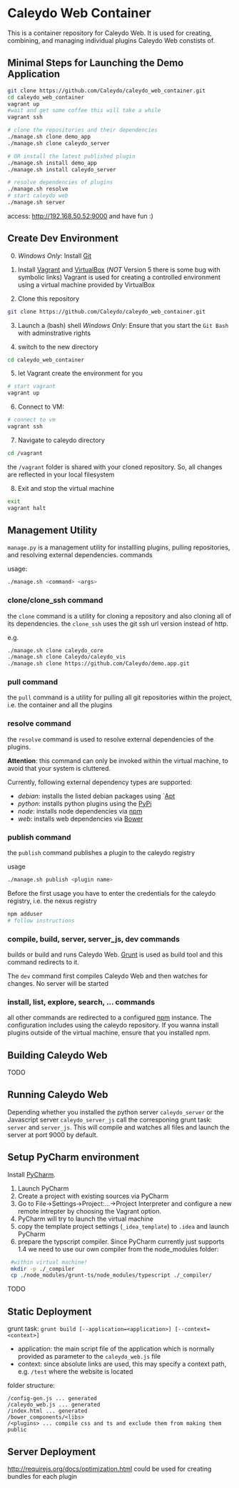 Caleydo Web Container
=====================

This is a container repository for Caleydo Web. It is used for creating, combining, and managing individual plugins Caleydo Web constists of.

Minimal Steps for Launching the Demo Application
------------------------------------------------
~~~bash
git clone https://github.com/Caleydo/caleydo_web_container.git
cd caleydo_web_container
vagrant up
#wait and get some coffee this will take a while
vagrant ssh
~~~

~~~bash
# clone the repositories and their dependencies
./manage.sh clone demo_app
./manage.sh clone caleydo_server

# OR install the latest published plugin 
./manage.sh install demo_app
./manage.sh install caleydo_server

# resolve dependencies of plugins
./manage.sh resolve
# start caleydo web
./manage.sh server
~~~

access: http://192.168.50.52:9000 and have fun :)

Create Dev Environment
----------------------

0. *Windows Only*: Install [Git](http://git-scm.com/download/win)
1. Install [Vagrant](http://www.vagrantup.com/) and [VirtualBox](https://www.virtualbox.org/) (*NOT* Version 5 there is some bug with symbolic links)
  Vagrant is used for creating a controlled environment using a virtual machine provided by VirtualBox

2. Clone this repository
 ~~~bash
 git clone https://github.com/Caleydo/caleydo_web_container.git
 ~~~

3. Launch a (bash) shell
   *Windows Only*: Ensure that you start the `Git Bash` with adminstrative rights

4. switch to the new directory
 ~~~bash
 cd caleydo_web_container
 ~~~

5. let Vagrant create the environment for you
 ~~~bash
 # start vagrant
 vagrant up
 ~~~

6. Connect to VM:
 ~~~bash
 # connect to vm
 vagrant ssh
 ~~~

7. Navigate to caleydo directory
 ~~~bash
 cd /vagrant
 ~~~
 the `/vagrant` folder is shared with your cloned repository. So, all changes are reflected in your local filesystem

8. Exit and stop the virtual machine
 ~~~bash
 exit
 vagrant halt
 ~~~

Management Utility
------------------
`manage.py` is a management utility for installling plugins, pulling repositories, and resolving external dependencies. commands

usage:
~~~bash
./manage.sh <command> <args>
~~~

### clone/clone_ssh command

the `clone` command is a utility for cloning a repository and also cloning all of its dependencies. the `clone_ssh` uses the git ssh url version instead of http.

e.g. 
```bash
./manage.sh clone caleydo_core
./manage.sh clone Caleydo/caleydo_vis
./manage.sh clone https://github.com/Caleydo/demo.app.git
```

### pull command

the `pull` command is a utility for pulling all git repositories within the project, i.e. the container and all the plugins

### resolve command

the `resolve` command is used to resolve external dependencies of the plugins.

**Attention**: this command can only be invoked within the virtual machine, to avoid that your system is cluttered.


Currently, following external dependency types are supported:

 * *debian*: installs the listed debian packages using `[Apt](https://wiki.debian.org/Apt)
 * *python*: installs python plugins using the [PyPi](https://pypi.python.org/pypi)
 * *node*: installs node dependencies via [npm](http://npmjs.org/)
 * *web*: installs web dependencies via [Bower](http://bower.io)

### publish command

the `publish` command publishes a plugin to the caleydo registry

usage

~~~bash
./manage.sh publish <plugin name>
~~~

Before the first usage you have to enter the credentials for the caleydo registry, i.e. the nexus registry
~~~bash
npm adduser
# follow instructions
~~~

### compile, build, server, server_js, dev commands

builds or build and runs Caleydo Web. [Grunt](http://gruntjs.com) is used as build tool and this command redirects to it.

The `dev` command first compiles Caleydo Web and then watches for changes. No server will be started


### install, list, explore, search, ... commands

all other commands are redirected to a configured [npm](http://npmjs.org/) instance. The configuration includes using the caleydo repository.
If you wanna install plugins outside of the virtual machine, ensure that you installed npm.

Building Caleydo Web
--------------------

TODO

Running Caleydo Web
-------------------

Depending whether you installed the python server `caleydo_server` or the Javascript server `caleydo_server_js` call the corresponing grunt task: `server` and `server_js`.
This will compile and watches all files and launch the server at port 9000 by default.


Setup PyCharm environment
-------------------------

Install [PyCharm](https://www.jetbrains.com/pycharm/).

1. Launch PyCharm
2. Create a project with existing sources via PyCharm
3. Go to File->Settings->Project:...->Project Interpreter and configure a new remote intrepter by choosing the Vagrant option.
4. PyCharm will try to launch the virtual machine
3. copy the template project settings (`_idea_template`) to `.idea` and launch PyCharm
4. prepare the typscript compiler.
  Since PyCharm currently just supports 1.4 we need to use our own compiler from the node_modules folder:
 ~~~bash
  #within virtual machine!
  mkdir -p ./_compiler
  cp ./node_modules/grunt-ts/node_modules/typescript ./_compiler/
 ~~~

TODO

Static Deployment
-----------------

grunt task: `grunt build [--application=<application>] [--context=<context>]`

* application: the main script file of the application which is normally provided as parameter to the `caleydo_web.js` file
* context: since absolute links are used, this may specify a context path, e.g. `/test` where the website is located

folder structure: 
```
/config-gen.js ... generated
/caleydo_web.js ... generated
/index.html ... generated
/bower_components/<libs>
/<plugins> ... compile css and ts and exclude them from making them public
```

Server Deployment
-----------------
http://requirejs.org/docs/optimization.html could be used for creating bundles for each plugin

